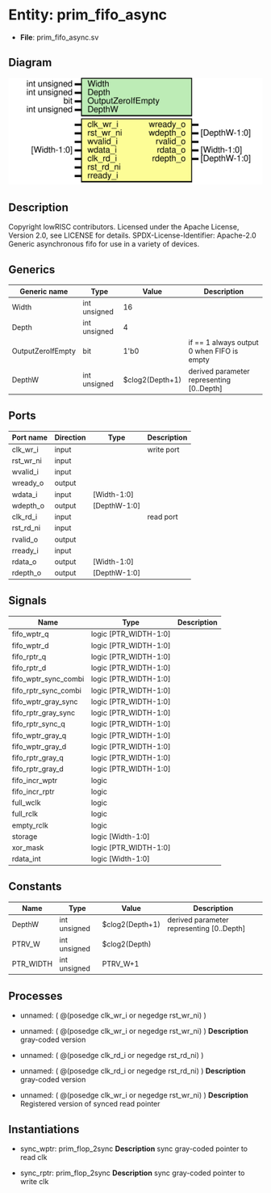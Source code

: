 # Entity: prim_fifo_async

- **File**: prim_fifo_async.sv
## Diagram

![Diagram](prim_fifo_async.svg "Diagram")
## Description

Copyright lowRISC contributors.
 Licensed under the Apache License, Version 2.0, see LICENSE for details.
 SPDX-License-Identifier: Apache-2.0
 Generic asynchronous fifo for use in a variety of devices.
 
## Generics

| Generic name      | Type         | Value           | Description                                |
| ----------------- | ------------ | --------------- | ------------------------------------------ |
| Width             | int unsigned | 16              |                                            |
| Depth             | int unsigned | 4               |                                            |
| OutputZeroIfEmpty | bit          | 1'b0            | if == 1 always output 0 when FIFO is empty |
| DepthW            | int unsigned | $clog2(Depth+1) | derived parameter representing [0..Depth]  |
## Ports

| Port name | Direction | Type         | Description |
| --------- | --------- | ------------ | ----------- |
| clk_wr_i  | input     |              | write port  |
| rst_wr_ni | input     |              |             |
| wvalid_i  | input     |              |             |
| wready_o  | output    |              |             |
| wdata_i   | input     | [Width-1:0]  |             |
| wdepth_o  | output    | [DepthW-1:0] |             |
| clk_rd_i  | input     |              | read port   |
| rst_rd_ni | input     |              |             |
| rvalid_o  | output    |              |             |
| rready_i  | input     |              |             |
| rdata_o   | output    | [Width-1:0]  |             |
| rdepth_o  | output    | [DepthW-1:0] |             |
## Signals

| Name                 | Type                  | Description |
| -------------------- | --------------------- | ----------- |
| fifo_wptr_q          | logic [PTR_WIDTH-1:0] |             |
| fifo_wptr_d          | logic [PTR_WIDTH-1:0] |             |
| fifo_rptr_q          | logic [PTR_WIDTH-1:0] |             |
| fifo_rptr_d          | logic [PTR_WIDTH-1:0] |             |
| fifo_wptr_sync_combi | logic [PTR_WIDTH-1:0] |             |
| fifo_rptr_sync_combi | logic [PTR_WIDTH-1:0] |             |
| fifo_wptr_gray_sync  | logic [PTR_WIDTH-1:0] |             |
| fifo_rptr_gray_sync  | logic [PTR_WIDTH-1:0] |             |
| fifo_rptr_sync_q     | logic [PTR_WIDTH-1:0] |             |
| fifo_wptr_gray_q     | logic [PTR_WIDTH-1:0] |             |
| fifo_wptr_gray_d     | logic [PTR_WIDTH-1:0] |             |
| fifo_rptr_gray_q     | logic [PTR_WIDTH-1:0] |             |
| fifo_rptr_gray_d     | logic [PTR_WIDTH-1:0] |             |
| fifo_incr_wptr       | logic                 |             |
| fifo_incr_rptr       | logic                 |             |
| full_wclk            | logic                 |             |
| full_rclk            | logic                 |             |
| empty_rclk           | logic                 |             |
| storage              | logic [Width-1:0]     |             |
| xor_mask             | logic [PTR_WIDTH-1:0] |             |
| rdata_int            | logic [Width-1:0]     |             |
## Constants

| Name      | Type         | Value           | Description                               |
| --------- | ------------ | --------------- | ----------------------------------------- |
| DepthW    | int unsigned | $clog2(Depth+1) | derived parameter representing [0..Depth] |
| PTRV_W    | int unsigned | $clog2(Depth)   |                                           |
| PTR_WIDTH | int unsigned | PTRV_W+1        |                                           |
## Processes
- unnamed: ( @(posedge clk_wr_i or negedge rst_wr_ni) )
- unnamed: ( @(posedge clk_wr_i or negedge rst_wr_ni) )
**Description**
gray-coded version

- unnamed: ( @(posedge clk_rd_i or negedge rst_rd_ni) )
- unnamed: ( @(posedge clk_rd_i or negedge rst_rd_ni) )
**Description**
gray-coded version

- unnamed: ( @(posedge clk_wr_i or negedge rst_wr_ni) )
**Description**
Registered version of synced read pointer

## Instantiations

- sync_wptr: prim_flop_2sync
**Description**
sync gray-coded pointer to read clk

- sync_rptr: prim_flop_2sync
**Description**
sync gray-coded pointer to write clk


